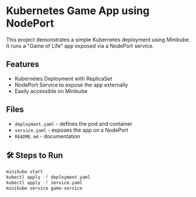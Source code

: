 #  Kubernetes Game App using NodePort

This project demonstrates a simple Kubernetes deployment using Minikube.  
It runs a "Game of Life" app exposed via a NodePort service.

##  Features

- Kubernetes Deployment with ReplicaSet
- NodePort Service to expose the app externally
- Easily accessible on Minikube

##  Files

- `deployment.yaml` - defines the pod and container
- `service.yaml` - exposes the app on a NodePort
- `README.md` - documentation

## 🛠️ Steps to Run

```bash
minikube start
kubectl apply -f deployment.yaml
kubectl apply -f service.yaml
minikube service game-service
